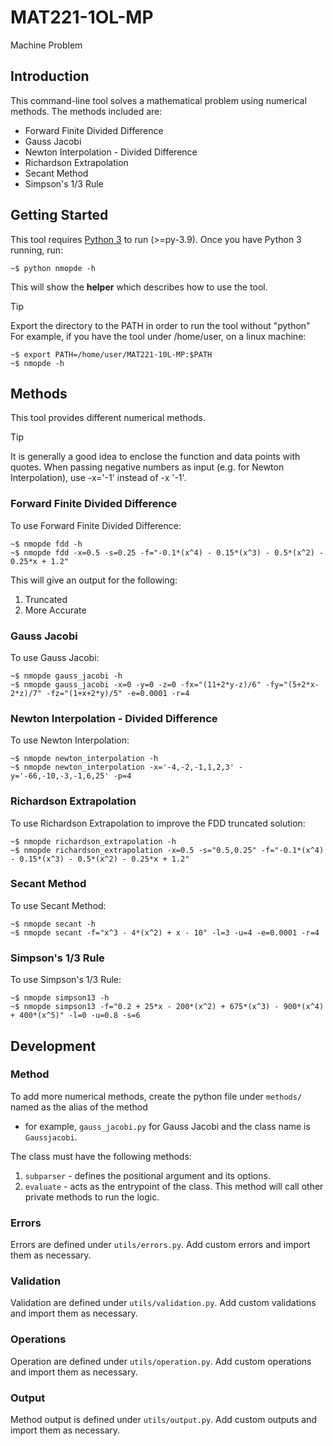 # MAT221-1OL-MP
Machine Problem

## Introduction

This command-line tool solves a mathematical problem using numerical methods. The methods included are:

* Forward Finite Divided Difference
* Gauss Jacobi
* Newton Interpolation - Divided Difference
* Richardson Extrapolation 
* Secant Method
* Simpson's 1/3 Rule

## Getting Started

This tool requires [Python 3](https://www.python.org/downloads/) to run (>=py-3.9). Once you have Python 3 running,
run:

    ~$ python nmopde -h

This will show the __helper__ which describes how to use the tool.

> [!TIP]
> Export the directory to the PATH in order to run the tool without "python"
> For example, if you have the tool under /home/user, on a linux machine:

    ~$ export PATH=/home/user/MAT221-10L-MP:$PATH
    ~$ nmopde -h

## Methods

This tool provides different numerical methods.

> [!TIP]
> It is generally a good idea to enclose the function and data points with quotes.
> When passing negative numbers as input (e.g. for Newton Interpolation), use -x='-1' instead of -x '-1'.

### Forward Finite Divided Difference

To use Forward Finite Divided Difference:

    ~$ nmopde fdd -h
    ~$ nmopde fdd -x=0.5 -s=0.25 -f="-0.1*(x^4) - 0.15*(x^3) - 0.5*(x^2) - 0.25*x + 1.2"

This will give an output for the following:
1. Truncated
2. More Accurate

### Gauss Jacobi

To use Gauss Jacobi:

    ~$ nmopde gauss_jacobi -h
    ~$ nmopde gauss_jacobi -x=0 -y=0 -z=0 -fx="(11+2*y-z)/6" -fy="(5+2*x-2*z)/7" -fz="(1+x+2*y)/5" -e=0.0001 -r=4

### Newton Interpolation - Divided Difference

To use Newton Interpolation:

    ~$ nmopde newton_interpolation -h
    ~$ nmopde newton_interpolation -x='-4,-2,-1,1,2,3' -y='-66,-10,-3,-1,6,25' -p=4

### Richardson Extrapolation

To use Richardson Extrapolation to improve the FDD truncated solution:

    ~$ nmopde richardson_extrapolation -h
    ~$ nmopde richardson_extrapolation -x=0.5 -s="0.5,0.25" -f="-0.1*(x^4) - 0.15*(x^3) - 0.5*(x^2) - 0.25*x + 1.2"

### Secant Method

To use Secant Method:

    ~$ nmopde secant -h
    ~$ nmopde secant -f="x^3 - 4*(x^2) + x - 10" -l=3 -u=4 -e=0.0001 -r=4

### Simpson's 1/3 Rule

To use Simpson's 1/3 Rule:

    ~$ nmopde simpson13 -h
    ~$ nmopde simpson13 -f="0.2 + 25*x - 200*(x^2) + 675*(x^3) - 900*(x^4) + 400*(x^5)" -l=0 -u=0.8 -s=6

## Development

### Method

To add more numerical methods, create the python file under ``methods/`` named as the alias of the method
- for example, ``gauss_jacobi.py`` for Gauss Jacobi and the class name is ``Gaussjacobi``. 

The class must have the following methods:

1. ``subparser`` - defines the positional argument and its options.
2. ``evaluate`` - acts as the entrypoint of the class. This method will call other private methods to run the logic.

### Errors

Errors are defined under ``utils/errors.py``. Add custom errors and import them as necessary.

### Validation

Validation are defined under ``utils/validation.py``. Add custom validations and import them as necessary.

### Operations

Operation are defined under ``utils/operation.py``. Add custom operations and import them as necessary.

### Output

Method output is defined under ``utils/output.py``. Add custom outputs and import them as necessary.
